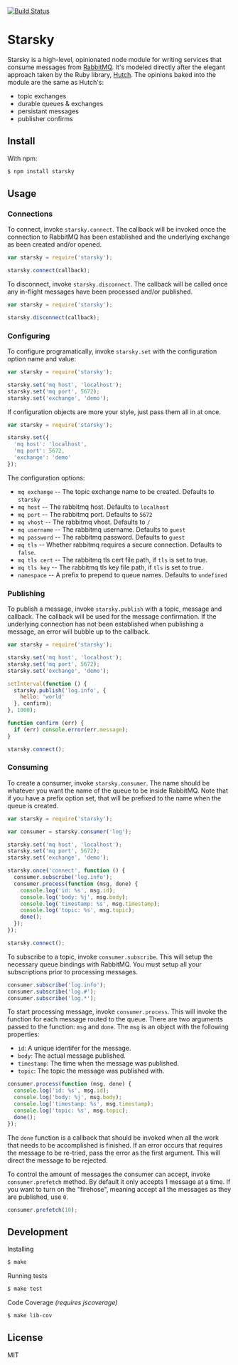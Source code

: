 [![Build Status](https://travis-ci.org/recurly/starsky.svg?branch=master)](https://travis-ci.org/recurly/starsky)

# Starsky

Starsky is a high-level, opinionated node module for writing services that consume messages from [RabbitMQ](https://www.rabbitmq.com/). It's modeled directly after the elegant approach taken by the Ruby library, [Hutch](https://github.com/gocardless/hutch). The opinions baked into the module are the same as Hutch's:

  - topic exchanges
  - durable queues & exchanges
  - persistant messages
  - publisher confirms

## Install

With npm:

```sh
$ npm install starsky
```

## Usage

### Connections

To connect, invoke `starsky.connect`. The callback will be invoked once the connection to RabbitMQ has been established and the underlying exchange as been created and/or opened.

```js
var starsky = require('starsky');

starsky.connect(callback);
```

To disconnect, invoke `starsky.disconnect`. The callback will be called once any in-flight messages have been processed and/or published.

```js
var starsky = require('starsky');

starsky.disconnect(callback);
```

### Configuring

To configure programatically, invoke `starsky.set` with the configuration option name and value:

```js
var starsky = require('starsky');

starsky.set('mq host', 'localhost');
starsky.set('mq port', 5672);
starsky.set('exchange', 'demo');
```

If configuration objects are more your style, just pass them all in at once.

```js
var starsky = require('starsky');

starsky.set({
  'mq host': 'localhost',
  'mq port': 5672,
  'exchange': 'demo'
});
```

The configuration options:

  - `mq exchange` -- The topic exchange name to be created. Defaults to `starsky`
  - `mq host` -- The rabbitmq host. Defaults to `localhost`
  - `mq port` -- The rabbitmq port. Defaults to `5672`
  - `mq vhost` -- The rabbitmq vhost. Defaults to `/`
  - `mq username` -- The rabbitmq username. Defaults to `guest`
  - `mq password` -- The rabbitmq password. Defaults to `guest`
  - `mq tls` -- Whether rabbitmq requires a secure connection. Defaults to `false`.
  - `mq tls cert` -- The rabbitmq tls cert file path, if `tls` is set to true.
  - `mq tls key` -- The rabbitmq tls key file path, if `tls` is set to true.
  - `namespace` -- A prefix to prepend to queue names. Defaults to `undefined`

### Publishing

To publish a message, invoke `starsky.publish` with a topic, message and callback. The callback will be used for the message confirmation. If the underlying connection has not been established when publishing a message, an error will bubble up to the callback.

```js
var starsky = require('starsky');

starsky.set('mq host', 'localhost');
starsky.set('mq port', 5672);
starsky.set('exchange', 'demo');

setInterval(function () {
  starsky.publish('log.info', {
    hello: 'world'
  }, confirm);
}, 1000);

function confirm (err) {
  if (err) console.error(err.message);
}

starsky.connect();
```

### Consuming

To create a consumer, invoke `starsky.consumer`. The name should be whatever you want the name of the queue to be inside RabbitMQ. Note that if you have a prefix option set, that will be prefixed to the name when the queue is created.

```js
var starsky = require('starsky');

var consumer = starsky.consumer('log');

starsky.set('mq host', 'localhost');
starsky.set('mq port', 5672);
starsky.set('exchange', 'demo');

starsky.once('connect', function () {
  consumer.subscribe('log.info');
  consumer.process(function (msg, done) {
    console.log('id: %s', msg.id);
    console.log('body: %j', msg.body);
    console.log('timestamp: %s', msg.timestamp);
    console.log('topic: %s', msg.topic);
    done();
  });
});

starsky.connect();
```

To subscribe to a topic, invoke `consumer.subscribe`. This will setup the necessary queue bindings with RabbitMQ. You must setup all your subscriptions prior to processing messages.

```js
consumer.subscribe('log.info');
consumer.subscribe('log.#');
consumer.subscribe('log.*');
```

To start processing message, invoke `consumer.process`. This will invoke the function for each message routed to the queue. There are two arguments passed to the function: `msg` and `done`. The `msg` is an object with the following properties:

  - `id`: A unique identifer for the message.
  - `body`: The actual message published.
  - `timestamp`: The time when the message was published.
  - `topic`: The topic the message was published with.

```js
consumer.process(function (msg, done) {
  console.log('id: %s', msg.id);
  console.log('body: %j', msg.body);
  console.log('timestamp: %s', msg.timestamp);
  console.log('topic: %s', msg.topic);
  done();
});
```

The `done` function is a callback that should be invoked when all the work that needs to be accomplished is finished. If an error occurs that requires the message to be re-tried, pass the error as the first argument. This will direct the message to be rejected.

To control the amount of messages the consumer can accept, invoke `consumer.prefetch` method. By default it only accepts 1 message at a time. If you want to turn on the "firehose", meaning accept all the messages as they are published, use `0`.

```js
consumer.prefetch(10);
```

## Development

Installing

```sh
$ make
```

Running tests

```sh
$ make test
```

Code Coverage *(requires jscoverage)*

```sh
$ make lib-cov
```

## License

MIT
